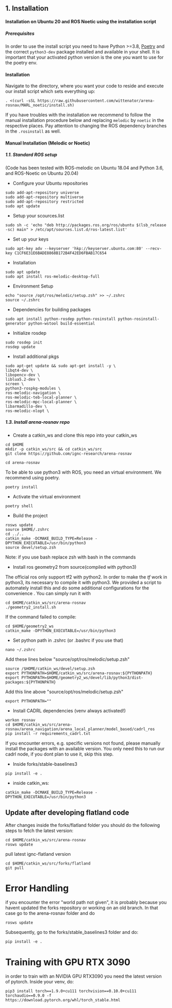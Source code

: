 ## 1. Installation

#### Installation on Ubuntu 20 and ROS Noetic using the installation script

##### Prerequisites

In order to use the install script you need to have Python >=3.8, [Poetry](https://python-poetry.org/docs/) and the correct `python3-dev` package  installed and available in your shell. It is important that your activated python version is the one you want to use for the poetry env.

#### Installation

 Navigate to the directory, where you want your code to reside and execute our install script which sets everything up:

```
. <(curl -sSL https://raw.githubusercontent.com/wittenator/arena-rosnav/MARL_noetic/install.sh)
```


If you have troubles with the installation we recommend to follow the manual installation procedure below and replacing `melodic` by `noetic` in the respective places. Pay attention to changing the ROS dependency branches in the `.rosinstall` as well.

#### Manual Installation (Melodic or Noetic)

##### 1.1. Standard ROS setup
(Code has been tested with ROS-melodic on Ubuntu 18.04 and Python 3.6, and ROS-Noetic on Ubuntu 20.04)

* Configure your Ubuntu repositories
```
sudo add-apt-repository universe
sudo add-apt-repository multiverse
sudo add-apt-repository restricted
sudo apt update
```

* Setup your scources.list
```
sudo sh -c 'echo "deb http://packages.ros.org/ros/ubuntu $(lsb_release -sc) main" > /etc/apt/sources.list.d/ros-latest.list'
```

*	Set up your keys
```
sudo apt-key adv --keyserver 'hkp://keyserver.ubuntu.com:80' --recv-key C1CF6E31E6BADE8868B172B4F42ED6FBAB17C654
```

*	Installation
```
sudo apt update
sudo apt install ros-melodic-desktop-full
```

* Environment Setup
```
echo "source /opt/ros/melodic/setup.zsh" >> ~/.zshrc
source ~/.zshrc
```

*	Dependencies for building packages
```
sudo apt install python-rosdep python-rosinstall python-rosinstall-generator python-wstool build-essential
```

* Initialize rosdep
```
sudo rosdep init
rosdep update
```

* Install additional pkgs 
```
sudo apt-get update && sudo apt-get install -y \
libqt4-dev \
libopencv-dev \
liblua5.2-dev \
screen \
python3-rospkg-modules \
ros-melodic-navigation \
ros-melodic-teb-local-planner \
ros-melodic-mpc-local-planner \
libarmadillo-dev \
ros-melodic-nlopt \
```

##### 1.3. Install arena-rosnav repo
* Create a catkin_ws and clone this repo into your catkin_ws 
````
cd $HOME
mkdir -p catkin_ws/src && cd catkin_ws/src
git clone https://github.com/ignc-research/arena-rosnav

cd arena-rosnav 
````
To be able to use python3 with ROS, you need an virtual environment. We recommend using poetry. 

```
poetry install
```

* Activate the virtual environment
```
poetry shell
```

* Build the project

```
rosws update
source $HOME/.zshrc
cd ../.. 
catkin_make -DCMAKE_BUILD_TYPE=Release -DPYTHON_EXECUTABLE=/usr/bin/python3
source devel/setup.zsh
```

Note: if you use bash replace zsh with bash in the commands

* Install ros geometry2 from source(compiled with python3) 

The official ros only support tf2 with python2. In order to make the *tf* work in python3, its necessary to compile it with python3. We provided a script to automately install this
and do some additional configurations for the convenience . You can simply run it with 
```
cd $HOME/catkin_ws/src/arena-rosnav
./geometry2_install.sh
```

If the command failed to compile:
```
cd $HOME/geometry2_ws
catkin_make -DPYTHON_EXECUTABLE=/usr/bin/python3
```

* Set python path in .zshrc (or .bashrc if you use that)
```
nano ~/.zshrc
```
Add these lines below "source/opt/ros/melodic/setup.zsh"
```
source /$HOME/catkin_ws/devel/setup.zsh
export PYTHONPATH=$HOME/catkin_ws/src/arena-rosnav:${PYTHONPATH}
export PYTHONPATH=$HOME/geometry2_ws/devel/lib/python3/dist-packages:${PYTHONPATH}
```
Add this line above "source/opt/ros/melodic/setup.zsh"
```
export PYTHONPATH=""
```

* Install CADRL dependencies (venv always activated!) 
```
workon rosnav
cd $HOME/catkin_ws/src/arena-rosnav/arena_navigation/arena_local_planner/model_based/cadrl_ros
pip install -r requirements_cadrl.txt
```
If you encounter errors, e.g. specific versions not found, please manually install the packages with an available version.
You only need this to run our cadrl node, if you dont plan to use it, skip this step.


* Inside forks/stable-baselines3
```
pip install -e .

```
* inside catkin_ws:
```
catkin_make -DCMAKE_BUILD_TYPE=Release -DPYTHON_EXECUTABLE=/usr/bin/python3
```

## Update after developing flatland code
After changes inside the forks/flatland folder you should do the following steps to fetch the latest version:
```
cd $HOME/catkin_ws/src/arena-rosnav
rosws update
```
pull latest ignc-flatland version 
```
cd $HOME/catkin_ws/src/forks/flatland
git pull
```
# Error Handling 
if you encounter the error "world path not given", it is probably because you havent updated the forks repository or working on an old branch.
In that case go to the arena-rosnav folder and do
```
rosws update
```
Subsequently, go to the forks/stable_baselines3 folder and do:
```
pip install -e .
```

# Training with GPU RTX 3090
in order to train with an NVIDIA GPU RTX3090 you need the latest version of pytorch. Inside your venv, do:
```
pip3 install torch==1.9.0+cu111 torchvision==0.10.0+cu111 torchaudio==0.9.0 -f https://download.pytorch.org/whl/torch_stable.html
```
